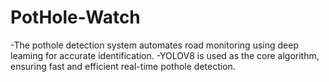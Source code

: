 # PotHole-Watch
-The pothole detection system automates road monitoring using deep leaming for accurate identification.
-YOLOV8 is used as the core algorithm, ensuring fast and efficient real-time pothole detection. 

